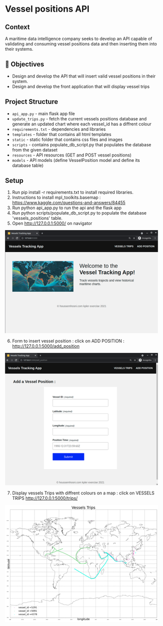 # Vessel positions API 
## Context
A maritime data intelligence company seeks to develop an API capable of validating and consuming vessel positions data and then inserting
them into their systems.

## :dart: Objectives
- Design and develop the API that will insert valid vessel positions in their system.
- Design and develop the front application that will display vessel trips

## Project Structure
- `api_app.py` - main flask app file
- `update_trips.py` - fetch the current vessels positions database and generate an updated chart where each vessel_id has a diffrent colour
- `requirements.txt` - dependencies and libraries
- `templates` - folder that contains all html templates
- `static` - static folder that contains css files and images
- `scripts` - contains populate_db_script.py that populates the database from the given dataset
- `resources` - API resources (GET and POST vessel positions)
- `models` - API models (define VesselPosition model and define its database table)

## Setup
1. Run pip install -r requirements.txt to install required libraries.
2. Instructions to install mpl_toolkits.basemap : https://www.kaggle.com/questions-and-answers/84455
3. Run python api_app.py to run the api and the flask app
4. Run python scripts/populate_db_script.py to populate the database 'vessels_positions' table.
5. Open http://127.0.0.1:5000/ on navigator

![image info](./static/img/index_page.png)

6. Form to insert vessel position : click on ADD POSITION : http://127.0.0.1:5000/add_position

![image info](./static/img/add_position_form.png)

7. Display vessels Trips with diffrent colours on a map : click on VESSELS TRIPS http://127.0.0.1:5000/trips/

![image info](./static/img/map.png)